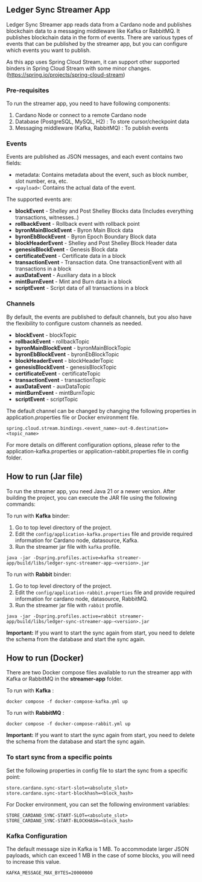 ## Ledger Sync Streamer App

Ledger Sync Streamer app reads data from a Cardano node and publishes blockchain data to a messaging middleware like Kafka or RabbitMQ.
It publishes blockchain data in the form of events. There are various types of events that can be published by the streamer app, but you can configure which events you want to publish.

As this app uses Spring Cloud Stream, it can support other supported binders in Spring Cloud Stream with some minor changes. 
(https://spring.io/projects/spring-cloud-stream)

### Pre-requisites
To run the streamer app, you need to have following components:

1. Cardano Node or connect to a remote Cardano node
2. Database (PostgreSQL, MySQL, H2) : To store cursor/checkpoint data
3. Messaging middleware (Kafka, RabbitMQ) : To publish events

### Events

Events are published as JSON messages, and each event contains two fields:

- metadata: Contains metadata about the event, such as block number, slot number, era, etc.
- ``<payload>``: Contains the actual data of the event.

The supported events are:

- **blockEvent** - Shelley and Post Shelley Blocks data (Includes everything transactions, witnesses..)
- **rollbackEvent** - Rollback event with rollback point
- **byronMainBlockEvent** - Byron Main Block data
- **byronEbBlockEvent** - Byron Epoch Boundary Block data
- **blockHeaderEvent** - Shelley and Post Shelley Block Header data
- **genesisBlockEvent** - Genesis Block data
- **certificateEvent** - Certificate data in a block
- **transactionEvent** - Transaction data. One transactionEvent with all transactions in a block
- **auxDataEvent** - Auxiliary data in a block
- **mintBurnEvent** - Mint and Burn data in a block
- **scriptEvent** - Script data of all transactions in a block

### Channels

By default, the events are published to default channels, but you also have the flexibility to 
configure custom channels as needed.

- **blockEvent** - blockTopic
- **rollbackEvent** - rollbackTopic
- **byronMainBlockEvent** - byronMainBlockTopic
- **byronEbBlockEvent** - byronEbBlockTopic
- **blockHeaderEvent** - blockHeaderTopic
- **genesisBlockEvent** - genesisBlockTopic
- **certificateEvent** - certificateTopic
- **transactionEvent** - transactionTopic
- **auxDataEvent** - auxDataTopic
- **mintBurnEvent** - mintBurnTopic
- **scriptEvent** - scriptTopic

The default channel can be changed by changing the following properties in application.properties file or Docker environment file.

```
spring.cloud.stream.bindings.<event_name>-out-0.destination=<topic_name>
```

For more details on different configuration options, please refer to the application-kafka.properties or application-rabbit.properties file in config folder.

## How to run (Jar file)

To run the streamer app, you need Java 21 or a newer version. 
After building the project, you can execute the JAR file using the following commands:

To run with **Kafka** binder:

1. Go to top level directory of the project.
2. Edit the ``config/application-kafka.properties`` file and provide required information for Cardano node, datasource, Kafka.
3. Run the streamer jar file with `kafka` profile.

```
java -jar -Dspring.profiles.active=kafka streamer-app/build/libs/ledger-sync-streamer-app-<version>.jar
```

To run with **Rabbit** binder:

1. Go to top level directory of the project.
2. Edit the ``config/application-rabbit.properties`` file and provide required information for cardano node, datasource, RabbitMQ.
3. Run the streamer jar file with `rabbit` profile.

```
java -jar -Dspring.profiles.active=rabbit streamer-app/build/libs/ledger-sync-streamer-app-<version>.jar
```

**Important:** If you want to start the sync again from start, you need to delete the schema from the database and start the sync again.

## How to run (Docker)

There are two Docker compose files available to run the streamer app with Kafka or RabbitMQ in the **streamer-app** folder.

To run with **Kafka** :

```shell
docker compose -f docker-compose-kafka.yml up
```

To run with **RabbitMQ** :

```shell
docker compose -f docker-compose-rabbit.yml up
```

**Important:** If you want to start the sync again from start, you need to delete the schema from the database and start the sync again.


### To start sync from a specific points

Set the following properties in config file to start the sync from a specific point:

```
store.cardano.sync-start-slot=<absolute_slot>
store.cardano.sync-start-blockhash=<block_hash>
```

For Docker environment, you can set the following environment variables:

```
STORE_CARDANO_SYNC-START-SLOT=<absolute_slot>
STORE_CARDANO_SYNC-START-BLOCKHASH=<block_hash>
```

### Kafka Configuration
The default message size in Kafka is 1 MB. To accommodate larger JSON payloads, which can exceed 1 MB in the case of some blocks, you will need to increase this value.

```
KAFKA_MESSAGE_MAX_BYTES=20000000
```
